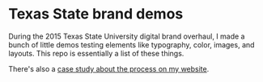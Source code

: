 # Texas State brand demos

During the 2015 Texas State University digital brand overhaul, I made a bunch of little demos testing elements like typography, color, images, and layouts. This repo is essentially a list of these things.

There's also a [case study about the process on my website](https://michaeledelstone.com/portfolio/texas-state-brand).
